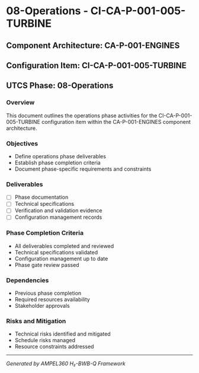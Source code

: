 # 08-Operations - CI-CA-P-001-005-TURBINE

## Component Architecture: CA-P-001-ENGINES
## Configuration Item: CI-CA-P-001-005-TURBINE
## UTCS Phase: 08-Operations

### Overview
This document outlines the operations phase activities for the CI-CA-P-001-005-TURBINE configuration item within the CA-P-001-ENGINES component architecture.

### Objectives
- Define operations phase deliverables
- Establish phase completion criteria
- Document phase-specific requirements and constraints

### Deliverables
- [ ] Phase documentation
- [ ] Technical specifications
- [ ] Verification and validation evidence
- [ ] Configuration management records

### Phase Completion Criteria
- All deliverables completed and reviewed
- Technical specifications validated
- Configuration management up to date
- Phase gate review passed

### Dependencies
- Previous phase completion
- Required resources availability
- Stakeholder approvals

### Risks and Mitigation
- Technical risks identified and mitigated
- Schedule risks managed
- Resource constraints addressed

---
*Generated by AMPEL360 H₂-BWB-Q Framework*
